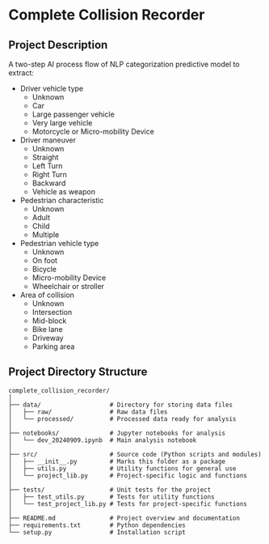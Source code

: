 # Complete Collision Recorder

## Project Description
A two-step AI process flow of NLP categorization predictive model to extract:

- Driver vehicle type
    - Unknown
    - Car
    - Large passenger vehicle
    - Very large vehicle
    - Motorcycle or Micro-mobility Device
- Driver maneuver
    - Unknown
    - Straight
    - Left Turn
    - Right Turn
    - Backward
    - Vehicle as weapon
- Pedestrian characteristic
    - Unknown
    - Adult
    - Child
    - Multiple
- Pedestrian vehicle type
    - Unknown
    - On foot
    - Bicycle
    - Micro-mobility Device
    - Wheelchair or stroller
- Area of collision
    - Unknown
    - Intersection
    - Mid-block
    - Bike lane
    - Driveway
    - Parking area


## Project Directory Structure

```plaintext
complete_collision_recorder/
│
├── data/                   # Directory for storing data files
│   ├── raw/                # Raw data files
│   └── processed/          # Processed data ready for analysis
│
├── notebooks/              # Jupyter notebooks for analysis
│   └── dev_20240909.ipynb  # Main analysis notebook
│
├── src/                    # Source code (Python scripts and modules)
│   ├── __init__.py         # Marks this folder as a package
│   ├── utils.py            # Utility functions for general use
│   └── project_lib.py      # Project-specific logic and functions
│
├── tests/                  # Unit tests for the project
│   ├── test_utils.py       # Tests for utility functions
│   └── test_project_lib.py # Tests for project-specific functions
│
├── README.md               # Project overview and documentation
├── requirements.txt        # Python dependencies
└── setup.py                # Installation script
